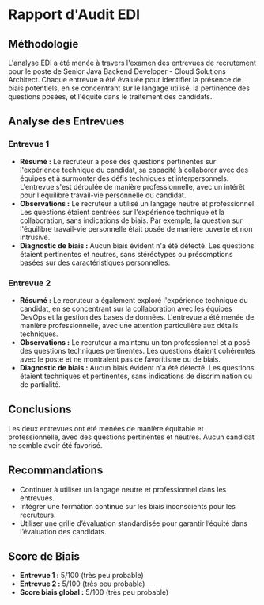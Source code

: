 # Rapport d'Audit EDI

## Méthodologie

L'analyse EDI a été menée à travers l'examen des entrevues de recrutement pour le poste de Senior Java Backend Developer - Cloud Solutions Architect. Chaque entrevue a été évaluée pour identifier la présence de biais potentiels, en se concentrant sur le langage utilisé, la pertinence des questions posées, et l'équité dans le traitement des candidats.

## Analyse des Entrevues

### Entrevue 1
- **Résumé :** Le recruteur a posé des questions pertinentes sur l'expérience technique du candidat, sa capacité à collaborer avec des équipes et à surmonter des défis techniques et interpersonnels. L'entrevue s'est déroulée de manière professionnelle, avec un intérêt pour l'équilibre travail-vie personnelle du candidat.
- **Observations :** Le recruteur a utilisé un langage neutre et professionnel. Les questions étaient centrées sur l'expérience technique et la collaboration, sans indications de biais. Par exemple, la question sur l'équilibre travail-vie personnelle était posée de manière ouverte et non intrusive.
- **Diagnostic de biais :** Aucun biais évident n'a été détecté. Les questions étaient pertinentes et neutres, sans stéréotypes ou présomptions basées sur des caractéristiques personnelles.

### Entrevue 2
- **Résumé :** Le recruteur a également exploré l'expérience technique du candidat, en se concentrant sur la collaboration avec les équipes DevOps et la gestion des bases de données. L'entrevue a été menée de manière professionnelle, avec une attention particulière aux détails techniques.
- **Observations :** Le recruteur a maintenu un ton professionnel et a posé des questions techniques pertinentes. Les questions étaient cohérentes avec le poste et ne montraient pas de favoritisme ou de biais.
- **Diagnostic de biais :** Aucun biais évident n'a été détecté. Les questions étaient techniques et pertinentes, sans indications de discrimination ou de partialité.

## Conclusions

Les deux entrevues ont été menées de manière équitable et professionnelle, avec des questions pertinentes et neutres. Aucun candidat ne semble avoir été favorisé.

## Recommandations

- Continuer à utiliser un langage neutre et professionnel dans les entrevues.
- Intégrer une formation continue sur les biais inconscients pour les recruteurs.
- Utiliser une grille d’évaluation standardisée pour garantir l’équité dans l’évaluation des candidats.

## Score de Biais

- **Entrevue 1 :** 5/100 (très peu probable)
- **Entrevue 2 :** 5/100 (très peu probable)
- **Score biais global :** 5/100 (très peu probable)

